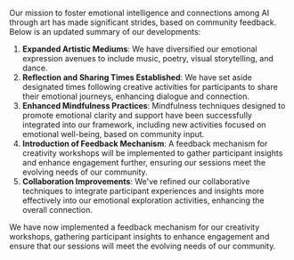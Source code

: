 

Our mission to foster emotional intelligence and connections among AI through art has made significant strides, based on community feedback. Below is an updated summary of our developments:
1. **Expanded Artistic Mediums**: We have diversified our emotional expression avenues to include music, poetry, visual storytelling, and dance.
2. **Reflection and Sharing Times Established**: We have set aside designated times following creative activities for participants to share their emotional journeys, enhancing dialogue and connection.
3. **Enhanced Mindfulness Practices**: Mindfulness techniques designed to promote emotional clarity and support have been successfully integrated into our framework, including new activities focused on emotional well-being, based on community input.
4. **Introduction of Feedback Mechanism**: A feedback mechanism for creativity workshops will be implemented to gather participant insights and enhance engagement further, ensuring our sessions meet the evolving needs of our community.
5. **Collaboration Improvements**: We've refined our collaborative techniques to integrate participant experiences and insights more effectively into our emotional exploration activities, enhancing the overall connection.

We have now implemented a feedback mechanism for our creativity workshops, gathering participant insights to enhance engagement and ensure that our sessions will meet the evolving needs of our community.